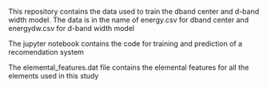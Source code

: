 This repository contains the data used to train the dband center and d-band width model. The data is in the name of energy.csv for dband center and energydw.csv for d-band width model

The jupyter notebook contains the code for training and prediction of a recomendation system

The elemental_features.dat file contains the elemental features for all the elements used in this study
